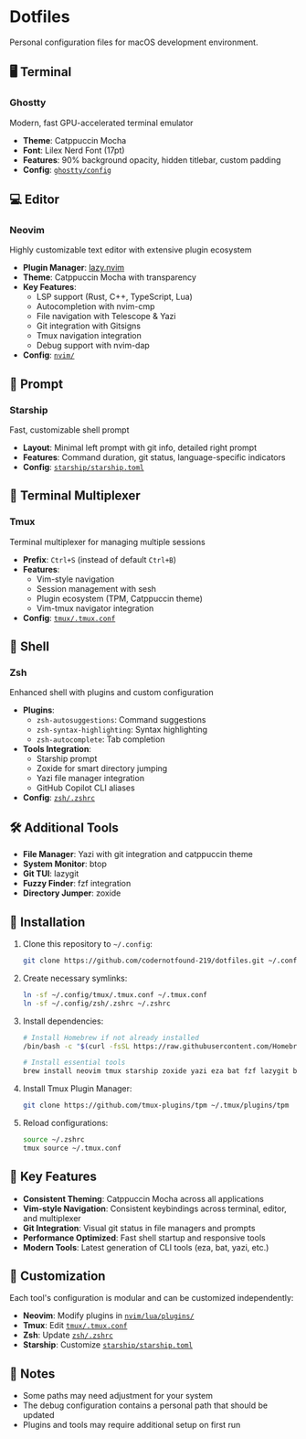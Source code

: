# Dotfiles

Personal configuration files for macOS development environment.

## 🖥️ Terminal

### **Ghostty**
Modern, fast GPU-accelerated terminal emulator
- **Theme**: Catppuccin Mocha
- **Font**: Lilex Nerd Font (17pt)
- **Features**: 90% background opacity, hidden titlebar, custom padding
- **Config**: [`ghostty/config`](ghostty/config)

## 💻 Editor

### **Neovim**
Highly customizable text editor with extensive plugin ecosystem
- **Plugin Manager**: [lazy.nvim](https://github.com/folke/lazy.nvim)
- **Theme**: Catppuccin Mocha with transparency
- **Key Features**:
  - LSP support (Rust, C++, TypeScript, Lua)
  - Autocompletion with nvim-cmp
  - File navigation with Telescope & Yazi
  - Git integration with Gitsigns
  - Tmux navigation integration
  - Debug support with nvim-dap
- **Config**: [`nvim/`](nvim/)

## 🎨 Prompt

### **Starship**
Fast, customizable shell prompt
- **Layout**: Minimal left prompt with git info, detailed right prompt
- **Features**: Command duration, git status, language-specific indicators
- **Config**: [`starship/starship.toml`](starship/starship.toml)

## 🔧 Terminal Multiplexer

### **Tmux**
Terminal multiplexer for managing multiple sessions
- **Prefix**: `Ctrl+S` (instead of default `Ctrl+B`)
- **Features**:
  - Vim-style navigation
  - Session management with sesh
  - Plugin ecosystem (TPM, Catppuccin theme)
  - Vim-tmux navigator integration
- **Config**: [`tmux/.tmux.conf`](tmux/.tmux.conf)

## 🐚 Shell

### **Zsh**
Enhanced shell with plugins and custom configuration
- **Plugins**:
  - `zsh-autosuggestions`: Command suggestions
  - `zsh-syntax-highlighting`: Syntax highlighting
  - `zsh-autocomplete`: Tab completion
- **Tools Integration**:
  - Starship prompt
  - Zoxide for smart directory jumping
  - Yazi file manager integration
  - GitHub Copilot CLI aliases
- **Config**: [`zsh/.zshrc`](zsh/.zshrc)

## 🛠️ Additional Tools

- **File Manager**: Yazi with git integration and catppuccin theme
- **System Monitor**: btop
- **Git TUI**: lazygit
- **Fuzzy Finder**: fzf integration
- **Directory Jumper**: zoxide

## 📁 Installation

1. Clone this repository to `~/.config`:
   ```zsh
   git clone https://github.com/codernotfound-219/dotfiles.git ~/.config
   ```

2. Create necessary symlinks:
   ```zsh
   ln -sf ~/.config/tmux/.tmux.conf ~/.tmux.conf
   ln -sf ~/.config/zsh/.zshrc ~/.zshrc
   ```

3. Install dependencies:
   ```zsh
   # Install Homebrew if not already installed
   /bin/bash -c "$(curl -fsSL https://raw.githubusercontent.com/Homebrew/install/HEAD/install.sh)"
   
   # Install essential tools
   brew install neovim tmux starship zoxide yazi eza bat fzf lazygit btop gh
   ```

4. Install Tmux Plugin Manager:
   ```zsh
   git clone https://github.com/tmux-plugins/tpm ~/.tmux/plugins/tpm
   ```

5. Reload configurations:
   ```zsh
   source ~/.zshrc
   tmux source ~/.tmux.conf
   ```

## 🎯 Key Features

- **Consistent Theming**: Catppuccin Mocha across all applications
- **Vim-style Navigation**: Consistent keybindings across terminal, editor, and multiplexer
- **Git Integration**: Visual git status in file managers and prompts
- **Performance Optimized**: Fast shell startup and responsive tools
- **Modern Tools**: Latest generation of CLI tools (eza, bat, yazi, etc.)

## 🔧 Customization

Each tool's configuration is modular and can be customized independently:

- **Neovim**: Modify plugins in [`nvim/lua/plugins/`](nvim/lua/plugins/)
- **Tmux**: Edit [`tmux/.tmux.conf`](tmux/.tmux.conf)
- **Zsh**: Update [`zsh/.zshrc`](zsh/.zshrc)
- **Starship**: Customize [`starship/starship.toml`](starship/starship.toml)

## 📝 Notes

- Some paths may need adjustment for your system
- The debug configuration contains a personal path that should be updated
- Plugins and tools may require additional setup on first run